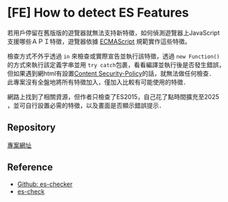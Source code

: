 # [FE] How to detect ES Features

若用戶停留在舊版版的遊覽器就無法支持新特徵，如何偵測遊覽器上JavaScript支援哪些ＡＰＩ特徵，遊覽器依據 [ECMAScript](https://ecma-international.org/publications-and-standards/standards/ecma-262/) 規範實作這些特徵。

檢查方式不外乎透過 `in` 來檢查或實際宣告並執行該特徵，透過 `new Function()` 的方式來執行該定義字串並用 `try catch`包裹，看看編譯並執行後是否發生錯誤，但如果遇到網html有設置[Content Security-Policy](https://developer.mozilla.org/zh-CN/docs/Web/HTTP/Reference/Headers/Content-Security-Policy#unsafe-eval)的話，就無法做任何檢查．  
此專案沒有全盤地將所有特徵加入，僅加入比較有可能使用的特徵．

網路上找到了相關資源，但作者只檢查了ES2015，自己花了點時間擴充至2025
，並可自行設置必需的特徵，以及畫面是否顯示錯誤提示．

## Repository

[專案網址](https://github.com/daivdyang/miniApp/tree/main/src/esChecker)

## Reference

- [Github: es-checker](https://github.com/ruanyf/es-checker)
- [es-check](https://www.npmjs.com/package/es-check)
